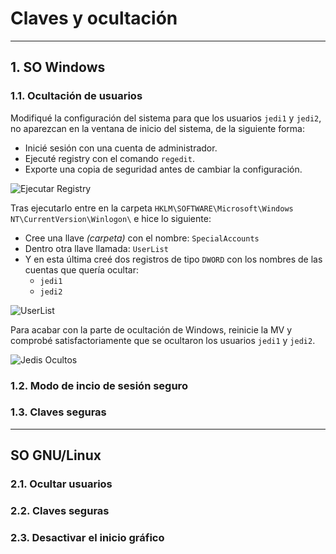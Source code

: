 
# Claves y ocultación

---

## 1. SO Windows

### 1.1. Ocultación de usuarios

Modifiqué la configuración del sistema para que los usuarios `jedi1` y `jedi2`, no aparezcan en la ventana de inicio del sistema, de la siguiente forma:
* Inicié sesión con una cuenta de administrador.
* Ejecuté registry con el comando `regedit`.
* Exporte una copia de seguridad antes de cambiar la configuración.

![Ejecutar Registry](https://github.com/jsuabur/idp1819-jorge-suarez/blob/master/1%C2%BATrimestre/unit2/A4_Claves-y-ocultacion/images/regedit.png)

Tras ejecutarlo entre en la carpeta  `HKLM\SOFTWARE\Microsoft\Windows NT\CurrentVersion\Winlogon\` e hice lo siguiente:
* Cree una llave *(carpeta)* con el nombre: `SpecialAccounts`
* Dentro otra llave llamada: `UserList`
* Y en esta última creé dos registros de tipo `DWORD` con los nombres de las cuentas que quería ocultar:
  * `jedi1`
  * `jedi2`

![UserList](https://github.com/jsuabur/idp1819-jorge-suarez/blob/master/1%C2%BATrimestre/unit2/A4_Claves-y-ocultacion/imagesUserList.png)

Para acabar con la parte de ocultación de Windows, reinicie la MV y comprobé satisfactoriamente que se ocultaron los usuarios `jedi1` y `jedi2`.

![Jedis Ocultos](https://github.com/jsuabur/idp1819-jorge-suarez/blob/master/1%C2%BATrimestre/unit2/A4_Claves-y-ocultacion/images/jedis-ocult.png)

### 1.2. Modo de incio de sesión seguro



### 1.3. Claves seguras



---

## SO GNU/Linux



### 2.1. Ocultar usuarios



### 2.2. Claves seguras



### 2.3. Desactivar el inicio gráfico
